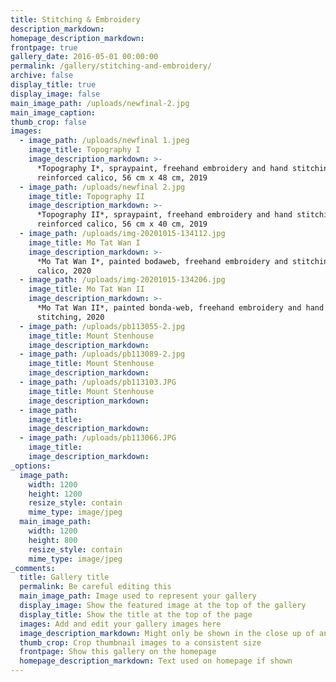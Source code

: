 ```yaml
---
title: Stitching & Embroidery
description_markdown:
homepage_description_markdown:
frontpage: true
gallery_date: 2016-05-01 00:00:00
permalink: /gallery/stitching-and-embroidery/
archive: false
display_title: true
display_image: false
main_image_path: /uploads/newfinal-2.jpg
main_image_caption:
thumb_crop: false
images:
  - image_path: /uploads/newfinal 1.jpeg
    image_title: Topography I
    image_description_markdown: >-
      *Topography I*, spraypaint, freehand embroidery and hand stitching on
      reinforced calico, 56 cm x 48 cm, 2019
  - image_path: /uploads/newfinal 2.jpg
    image_title: Topography II
    image_description_markdown: >-
      *Topography II*, spraypaint, freehand embroidery and hand stitching on
      reinforced calico, 56 cm x 40 cm, 2019
  - image_path: /uploads/img-20201015-134112.jpg
    image_title: Mo Tat Wan I
    image_description_markdown: >-
      *Mo Tat Wan I*, painted bodaweb, freehand embroidery and stitching on
      calico, 2020
  - image_path: /uploads/img-20201015-134206.jpg
    image_title: Mo Tat Wan II
    image_description_markdown: >-
      *Mo Tat Wan II*, painted bonda-web, freehand embroidery and hand
      stitching, 2020
  - image_path: /uploads/pb113055-2.jpg
    image_title: Mount Stenhouse
    image_description_markdown:
  - image_path: /uploads/pb113089-2.jpg
    image_title: Mount Stenhouse
    image_description_markdown:
  - image_path: /uploads/pb113103.JPG
    image_title: Mount Stenhouse
    image_description_markdown:
  - image_path:
    image_title:
    image_description_markdown:
  - image_path: /uploads/pb113066.JPG
    image_title:
    image_description_markdown:
_options:
  image_path:
    width: 1200
    height: 1200
    resize_style: contain
    mime_type: image/jpeg
  main_image_path:
    width: 1200
    height: 800
    resize_style: contain
    mime_type: image/jpeg
_comments:
  title: Gallery title
  permalink: Be careful editing this
  main_image_path: Image used to represent your gallery
  display_image: Show the featured image at the top of the gallery
  display_title: Show the title at the top of the page
  images: Add and edit your gallery images here
  image_description_markdown: Might only be shown in the close up of an image
  thumb_crop: Crop thumbnail images to a consistent size
  frontpage: Show this gallery on the homepage
  homepage_description_markdown: Text used on homepage if shown
---
```


